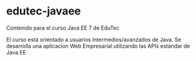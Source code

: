 # edutec-javaee
Contenido para el curso Java EE 7 de EduTec

El curso está orientado a usuarios intermedios/avanzados de Java. Se desarrolla una aplicacion Web Empresarial utilizando las APIs estándar de Java EE
